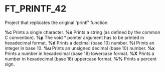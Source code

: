 # FT_PRINTF_42
Project that replicates the original 'printf' function.

**%c** Prints a single character.
**%s** Prints a string (as defined by the common C convention).
**%p** The void * pointer argument has to be printed in hexadecimal format.
**%d** Prints a decimal (base 10) number.
**%i** Prints an integer in base 10.
**%u** Prints an unsigned decimal (base 10) number.
**%x** Prints a number in hexadecimal (base 16) lowercase format.
**%X** Prints a number in hexadecimal (base 16) uppercase format.
**%%** Prints a percent sign.

